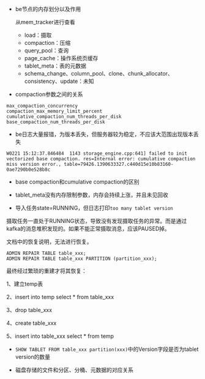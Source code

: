 - be节点的内存划分以及作用

  从mem_tracker进行查看

  - load：摄取
  - compaction：压缩
  - query_pool：查询
  - page_cache：操作系统页缓存
  - tablet_meta：表的元数据
  - schema_change、column_pool、clone、chunk_allocator、consistency、update：未知



- compaction参数之间的关系

```
max_compaction_concurrency
compaction_max_memory_limit_percent
cumulative_compaction_num_threads_per_disk
base_compaction_num_threads_per_disk
```



- be日志大量报错，为版本丢失，但服务器较为稳定，不应该大范围出现版本丢失

``` 
W0221 15:12:37.846484  1143 storage_engine.cpp:641] failed to init vectorized base compaction. res=Internal error: cumulative compaction miss version error., table=79426.1390633327.c440d15e10b83160-0ae7290b0e528b8c
```



- base compaction和cumulative compaction的区别



- tablet_meta没有内存限制参数，内存会持续上涨，并且未见回收



- 导入任务state=RUNNING，但日志打印`too many tablet version`

摄取任务一直处于RUNNING状态，导致没有发现摄取任务的异常。而是通过kafka的消息堆积发现的。如果不能正常摄取消息，应该PAUSED掉。

文档中的恢复说明，无法进行恢复。

```
ADMIN REPAIR TABLE table_xxx;
ADMIN REPAIR TABLE table_xxx PARTITION (partition_xxx);
```



最终经过繁琐的重建才将其恢复：

1、建立temp表

2、insert into temp select * from table_xxx

3、drop table_xxx

4、create table_xxx

5、insert into table_xxx select * from temp 



- `SHOW TABLET FROM table_xxx partition(xxx)`中的Version字段是否为tablet version的数量



- 磁盘存储的文件和分区、分桶、元数据的对应关系